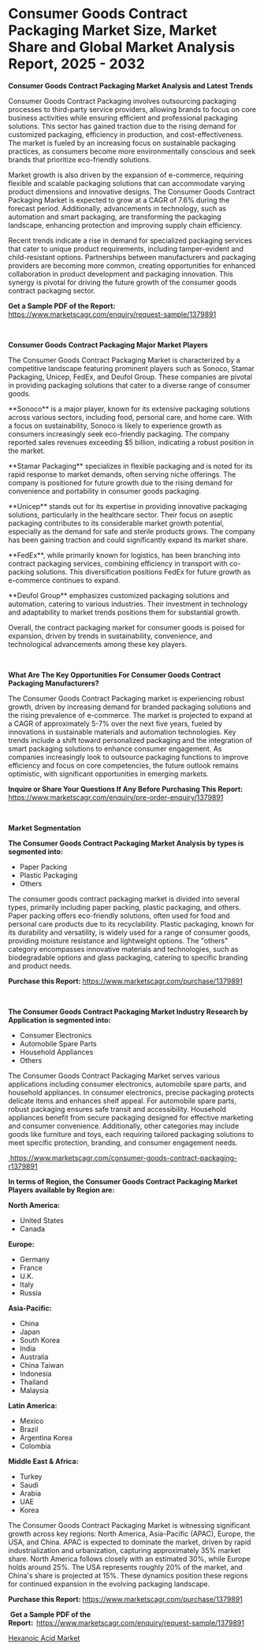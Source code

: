 <p><h1>Consumer Goods Contract Packaging Market Size, Market Share and Global Market Analysis Report, 2025 - 2032</h1></p><p><strong>Consumer Goods Contract Packaging Market Analysis and Latest Trends</strong></p>
<p><p>Consumer Goods Contract Packaging involves outsourcing packaging processes to third-party service providers, allowing brands to focus on core business activities while ensuring efficient and professional packaging solutions. This sector has gained traction due to the rising demand for customized packaging, efficiency in production, and cost-effectiveness. The market is fueled by an increasing focus on sustainable packaging practices, as consumers become more environmentally conscious and seek brands that prioritize eco-friendly solutions.</p><p>Market growth is also driven by the expansion of e-commerce, requiring flexible and scalable packaging solutions that can accommodate varying product dimensions and innovative designs. The Consumer Goods Contract Packaging Market is expected to grow at a CAGR of 7.6% during the forecast period. Additionally, advancements in technology, such as automation and smart packaging, are transforming the packaging landscape, enhancing protection and improving supply chain efficiency.</p><p>Recent trends indicate a rise in demand for specialized packaging services that cater to unique product requirements, including tamper-evident and child-resistant options. Partnerships between manufacturers and packaging providers are becoming more common, creating opportunities for enhanced collaboration in product development and packaging innovation. This synergy is pivotal for driving the future growth of the consumer goods contract packaging sector.</p></p>
<p><strong>Get a Sample PDF of the Report:&nbsp;</strong> <a href="https://www.marketscagr.com/enquiry/request-sample/1379891?utm_campaign=2882&utm_medium=2&utm_source=Github&utm_content=ia&utm_term=31032025&utm_id=consumer-goods-contract-packaging">https://www.marketscagr.com/enquiry/request-sample/1379891</a></p>
<p>&nbsp;</p>
<p><strong>Consumer Goods Contract Packaging Major Market Players</strong></p>
<p><p>The Consumer Goods Contract Packaging Market is characterized by a competitive landscape featuring prominent players such as Sonoco, Stamar Packaging, Unicep, FedEx, and Deufol Group. These companies are pivotal in providing packaging solutions that cater to a diverse range of consumer goods.</p><p>**Sonoco** is a major player, known for its extensive packaging solutions across various sectors, including food, personal care, and home care. With a focus on sustainability, Sonoco is likely to experience growth as consumers increasingly seek eco-friendly packaging. The company reported sales revenues exceeding $5 billion, indicating a robust position in the market.</p><p>**Stamar Packaging** specializes in flexible packaging and is noted for its rapid response to market demands, often serving niche offerings. The company is positioned for future growth due to the rising demand for convenience and portability in consumer goods packaging. </p><p>**Unicep** stands out for its expertise in providing innovative packaging solutions, particularly in the healthcare sector. Their focus on aseptic packaging contributes to its considerable market growth potential, especially as the demand for safe and sterile products grows. The company has been gaining traction and could significantly expand its market share.</p><p>**FedEx**, while primarily known for logistics, has been branching into contract packaging services, combining efficiency in transport with co-packing solutions. This diversification positions FedEx for future growth as e-commerce continues to expand.</p><p>**Deufol Group** emphasizes customized packaging solutions and automation, catering to various industries. Their investment in technology and adaptability to market trends positions them for substantial growth.</p><p>Overall, the contract packaging market for consumer goods is poised for expansion, driven by trends in sustainability, convenience, and technological advancements among these key players.</p></p>
<p>&nbsp;</p>
<p><strong>What Are The Key Opportunities For Consumer Goods Contract Packaging Manufacturers?</strong></p>
<p><p>The Consumer Goods Contract Packaging market is experiencing robust growth, driven by increasing demand for branded packaging solutions and the rising prevalence of e-commerce. The market is projected to expand at a CAGR of approximately 5-7% over the next five years, fueled by innovations in sustainable materials and automation technologies. Key trends include a shift toward personalized packaging and the integration of smart packaging solutions to enhance consumer engagement. As companies increasingly look to outsource packaging functions to improve efficiency and focus on core competencies, the future outlook remains optimistic, with significant opportunities in emerging markets.</p></p>
<p><strong>Inquire or Share Your Questions If Any Before Purchasing This Report:</strong> <a href="https://www.marketscagr.com/enquiry/pre-order-enquiry/1379891?utm_campaign=2882&utm_medium=2&utm_source=Github&utm_content=ia&utm_term=31032025&utm_id=consumer-goods-contract-packaging">https://www.marketscagr.com/enquiry/pre-order-enquiry/1379891</a></p>
<p>&nbsp;</p>
<p><strong>Market Segmentation</strong></p>
<p><strong>The Consumer Goods Contract Packaging Market Analysis by types is segmented into:</strong></p>
<p><ul><li>Paper Packing</li><li>Plastic Packaging</li><li>Others</li></ul></p>
<p><p>The consumer goods contract packaging market is divided into several types, primarily including paper packing, plastic packaging, and others. Paper packing offers eco-friendly solutions, often used for food and personal care products due to its recyclability. Plastic packaging, known for its durability and versatility, is widely used for a range of consumer goods, providing moisture resistance and lightweight options. The "others" category encompasses innovative materials and technologies, such as biodegradable options and glass packaging, catering to specific branding and product needs.</p></p>
<p><strong>Purchase this Report:&nbsp;</strong><a href="https://www.marketscagr.com/purchase/1379891?utm_campaign=2882&utm_medium=2&utm_source=Github&utm_content=ia&utm_term=31032025&utm_id=consumer-goods-contract-packaging">https://www.marketscagr.com/purchase/1379891</a></p>
<p>&nbsp;</p>
<p><strong>The Consumer Goods Contract Packaging Market Industry Research by Application is segmented into:</strong></p>
<p><ul><li>Consumer Electronics</li><li>Automobile Spare Parts</li><li>Household Appliances</li><li>Others</li></ul></p>
<p><p>The Consumer Goods Contract Packaging Market serves various applications including consumer electronics, automobile spare parts, and household appliances. In consumer electronics, precise packaging protects delicate items and enhances shelf appeal. For automobile spare parts, robust packaging ensures safe transit and accessibility. Household appliances benefit from secure packaging designed for effective marketing and consumer convenience. Additionally, other categories may include goods like furniture and toys, each requiring tailored packaging solutions to meet specific protection, branding, and consumer engagement needs.</p></p>
<p><a href="https://www.marketscagr.com/consumer-goods-contract-packaging-r1379891?utm_campaign=2882&utm_medium=2&utm_source=Github&utm_content=ia&utm_term=31032025&utm_id=consumer-goods-contract-packaging">&nbsp;https://www.marketscagr.com/consumer-goods-contract-packaging-r1379891</a></p>
<p><strong>In terms of Region, the Consumer Goods Contract Packaging Market Players available by Region are:</strong></p>
<p>
    <p> <strong> North America: </strong>
        <ul>
            <li>United States</li>
            <li>Canada</li>
        </ul>
        </p> 
    <p> <strong> Europe: </strong>
        <ul>
            <li>Germany</li>
            <li>France</li>
            <li>U.K.</li>
            <li>Italy</li>
            <li>Russia</li>
        </ul>
        </p> 
    <p> <strong> Asia-Pacific: </strong>
        <ul>
            <li>China</li>
            <li>Japan</li>
            <li>South Korea</li>
            <li>India</li>
            <li>Australia</li>
            <li>China Taiwan</li>
            <li>Indonesia</li>
            <li>Thailand</li>
            <li>Malaysia</li>
        </ul>
        </p> 
    <p> <strong> Latin America: </strong>
        <ul>
            <li>Mexico</li>
            <li>Brazil</li>
            <li>Argentina Korea</li>
            <li>Colombia</li>
        </ul>
        </p> 
    <p> <strong> Middle East & Africa: </strong>
        <ul>
            <li>Turkey</li>
            <li>Saudi</li>
            <li>Arabia</li>
            <li>UAE</li>
            <li>Korea</li>
        </ul>
    </p>
    </p>
<p><p>The Consumer Goods Contract Packaging Market is witnessing significant growth across key regions: North America, Asia-Pacific (APAC), Europe, the USA, and China. APAC is expected to dominate the market, driven by rapid industrialization and urbanization, capturing approximately 35% market share. North America follows closely with an estimated 30%, while Europe holds around 25%. The USA represents roughly 20% of the market, and China's share is projected at 15%. These dynamics position these regions for continued expansion in the evolving packaging landscape.</p></p>
<p><strong>Purchase this Report: </strong><a href="https://www.marketscagr.com/purchase/1379891?utm_campaign=2882&utm_medium=2&utm_source=Github&utm_content=ia&utm_term=31032025&utm_id=consumer-goods-contract-packaging">https://www.marketscagr.com/purchase/1379891</a></p>
<p>&nbsp;<strong>Get a Sample PDF of the Report:&nbsp;&nbsp;</strong><a href="https://www.marketscagr.com/enquiry/request-sample/1379891?utm_campaign=2882&utm_medium=2&utm_source=Github&utm_content=ia&utm_term=31032025&utm_id=consumer-goods-contract-packaging">https://www.marketscagr.com/enquiry/request-sample/1379891</a></p>
<p><strong></strong></p>
<p><p><a href="https://github.com/carendesrochers299/Market-Research-Report-List-1/blob/main/hexanoic-acid-market.md?utm_campaign=2882&utm_medium=2&utm_source=Github&utm_content=ia&utm_term=31032025&utm_id=consumer-goods-contract-packaging">Hexanoic Acid Market</a></p></p>